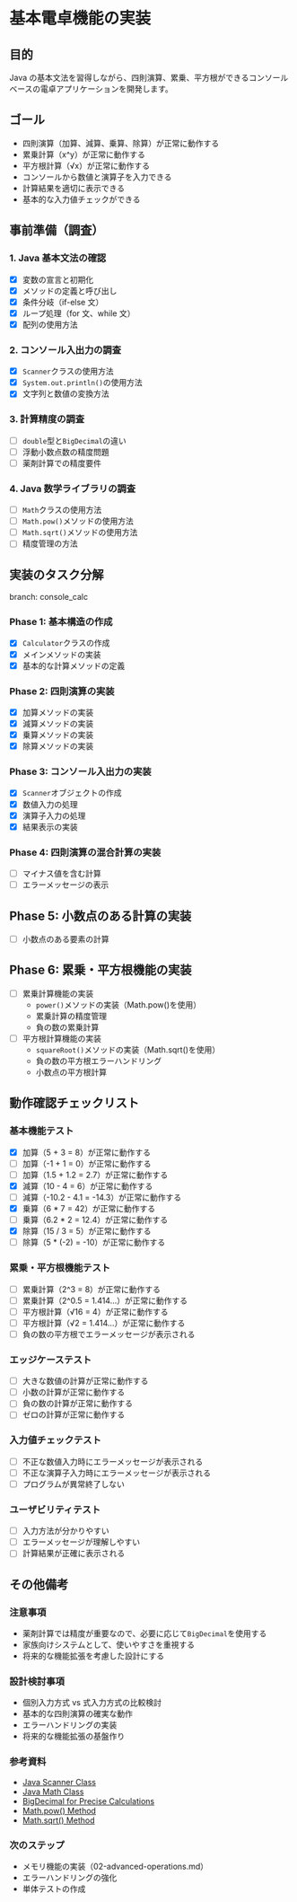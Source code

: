 # 基本電卓機能の実装

## 目的

Java の基本文法を習得しながら、四則演算、累乗、平方根ができるコンソールベースの電卓アプリケーションを開発します。

## ゴール

- 四則演算（加算、減算、乗算、除算）が正常に動作する
- 累乗計算（x^y）が正常に動作する
- 平方根計算（√x）が正常に動作する
- コンソールから数値と演算子を入力できる
- 計算結果を適切に表示できる
- 基本的な入力値チェックができる

## 事前準備（調査）

### 1. Java 基本文法の確認

- [x] 変数の宣言と初期化
- [x] メソッドの定義と呼び出し
- [x] 条件分岐（if-else 文）
- [x] ループ処理（for 文、while 文）
- [x] 配列の使用方法

### 2. コンソール入出力の調査

- [x] `Scanner`クラスの使用方法
- [x] `System.out.println()`の使用方法
- [x] 文字列と数値の変換方法

### 3. 計算精度の調査

- [ ] `double`型と`BigDecimal`の違い
- [ ] 浮動小数点数の精度問題
- [ ] 薬剤計算での精度要件

### 4. Java 数学ライブラリの調査

- [ ] `Math`クラスの使用方法
- [ ] `Math.pow()`メソッドの使用方法
- [ ] `Math.sqrt()`メソッドの使用方法
- [ ] 精度管理の方法

## 実装のタスク分解

branch: console_calc

### Phase 1: 基本構造の作成

- [x] `Calculator`クラスの作成
- [x] メインメソッドの実装
- [x] 基本的な計算メソッドの定義

### Phase 2: 四則演算の実装

- [x] 加算メソッドの実装
- [x] 減算メソッドの実装
- [x] 乗算メソッドの実装
- [x] 除算メソッドの実装

### Phase 3: コンソール入出力の実装

- [x] `Scanner`オブジェクトの作成
- [x] 数値入力の処理
- [x] 演算子入力の処理
- [x] 結果表示の実装

### Phase 4: 四則演算の混合計算の実装

- [ ] マイナス値を含む計算
- [ ] エラーメッセージの表示

## Phase 5: 小数点のある計算の実装

- [ ] 小数点のある要素の計算

## Phase 6: 累乗・平方根機能の実装

- [ ] 累乗計算機能の実装
  - `power()`メソッドの実装（Math.pow()を使用）
  - 累乗計算の精度管理
  - 負の数の累乗計算
- [ ] 平方根計算機能の実装
  - `squareRoot()`メソッドの実装（Math.sqrt()を使用）
  - 負の数の平方根エラーハンドリング
  - 小数点の平方根計算

## 動作確認チェックリスト

### 基本機能テスト

- [x] 加算（5 + 3 = 8）が正常に動作する
- [ ] 加算（-1 + 1 = 0）が正常に動作する
- [ ] 加算（1.5 + 1.2 = 2.7）が正常に動作する
- [x] 減算（10 - 4 = 6）が正常に動作する
- [ ] 減算（-10.2 - 4.1 = -14.3）が正常に動作する
- [x] 乗算（6 \* 7 = 42）が正常に動作する
- [ ] 乗算（6.2 \* 2 = 12.4）が正常に動作する
- [x] 除算（15 / 3 = 5）が正常に動作する
- [ ] 除算（5 \* (-2) = -10）が正常に動作する

### 累乗・平方根機能テスト

- [ ] 累乗計算（2^3 = 8）が正常に動作する
- [ ] 累乗計算（2^0.5 = 1.414...）が正常に動作する
- [ ] 平方根計算（√16 = 4）が正常に動作する
- [ ] 平方根計算（√2 = 1.414...）が正常に動作する
- [ ] 負の数の平方根でエラーメッセージが表示される

### エッジケーステスト

- [ ] 大きな数値の計算が正常に動作する
- [ ] 小数の計算が正常に動作する
- [ ] 負の数の計算が正常に動作する
- [ ] ゼロの計算が正常に動作する

### 入力値チェックテスト

- [ ] 不正な数値入力時にエラーメッセージが表示される
- [ ] 不正な演算子入力時にエラーメッセージが表示される
- [ ] プログラムが異常終了しない

### ユーザビリティテスト

- [ ] 入力方法が分かりやすい
- [ ] エラーメッセージが理解しやすい
- [ ] 計算結果が正確に表示される

## その他備考

### 注意事項

- 薬剤計算では精度が重要なので、必要に応じて`BigDecimal`を使用する
- 家族向けシステムとして、使いやすさを重視する
- 将来的な機能拡張を考慮した設計にする

### 設計検討事項

- 個別入力方式 vs 式入力方式の比較検討
- 基本的な四則演算の確実な動作
- エラーハンドリングの実装
- 将来的な機能拡張の基盤作り

### 参考資料

- [Java Scanner Class](https://docs.oracle.com/en/java/javase/17/docs/api/java.base/java/util/Scanner.html)
- [Java Math Class](https://docs.oracle.com/en/java/javase/17/docs/api/java.base/java/lang/Math.html)
- [BigDecimal for Precise Calculations](https://docs.oracle.com/en/java/javase/17/docs/api/java.base/java/math/BigDecimal.html)
- [Math.pow() Method](<https://docs.oracle.com/en/java/javase/17/docs/api/java.base/java/lang/Math.html#pow(double,double)>)
- [Math.sqrt() Method](<https://docs.oracle.com/en/java/javase/17/docs/api/java.base/java/lang/Math.html#sqrt(double)>)

### 次のステップ

- メモリ機能の実装（02-advanced-operations.md）
- エラーハンドリングの強化
- 単体テストの作成
